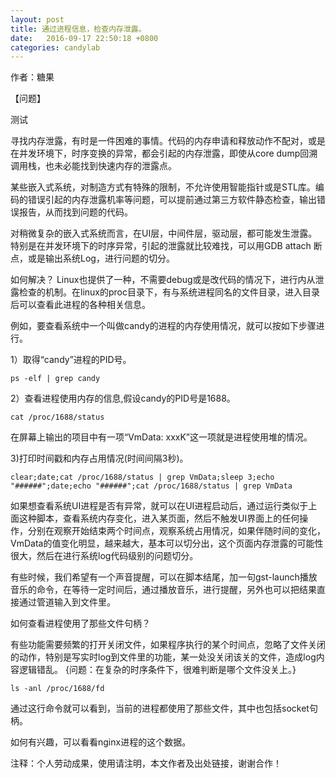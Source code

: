 ```yaml
---
layout: post
title: 通过进程信息，检查内存泄露。
date:   2016-09-17 22:50:18 +0800 
categories: candylab
---
```

作者：糖果

【问题】

测试

寻找内存泄露，有时是一件困难的事情。代码的内存申请和释放动作不配对，或是在并发环境下，时序变换的异常，都会引起的内存泄露，即使从core dump回溯调用栈，也未必能找到快速内存的泄露点。

某些嵌入式系统，对制造方式有特殊的限制，不允许使用智能指针或是STL库。编码的错误引起的内存泄露机率等问题，可以提前通过第三方软件静态检查，输出错误报告，从而找到问题的代码。

对稍微复杂的嵌入式系统而言，在UI层，中间件层，驱动层，都可能发生泄露。特别是在并发环境下的时序异常，引起的泄露就比较难找，可以用GDB attach 断点，或是输出系统Log，进行问题的切分。

如何解决？
Linux也提供了一种，不需要debug或是改代码的情况下，进行内从泄露检查的机制。在linux的proc目录下，有与系统进程同名的文件目录，进入目录后可以查看此进程的各种相关信息。

例如，要查看系统中一个叫做candy的进程的内存使用情况，就可以按如下步骤进行。

1）取得“candy”进程的PID号。


```
ps -elf | grep candy
```


2）查看进程使用内存的信息,假设candy的PID号是1688。


```
cat /proc/1688/status
```


在屏幕上输出的项目中有一项“VmData: xxxK”这一项就是进程使用堆的情况。

3)打印时间戳和内存占用情况(时间间隔3秒)。


```
clear;date;cat /proc/1688/status | grep VmData;sleep 3;echo "######";date;echo "######";cat /proc/1688/status | grep VmData
```


如果想查看系统UI进程是否有异常，就可以在UI进程启动后，通过运行类似于上面这种脚本，查看系统内存变化，进入某页面，然后不触发UI界面上的任何操作，分别在观察开始结束两个时间点，观察系统占用情况，如果伴随时间的变化，VmData的值变化明显，越来越大，基本可以切分出，这个页面内存泄露的可能性很大，然后在进行系统log代码级别的问题切分。

有些时候，我们希望有一个声音提醒，可以在脚本结尾，加一句gst-launch播放音乐的命令，在等待一定时间后，通过播放音乐，进行提醒，另外也可以把结果直接通过管道输入到文件里。




如何查看进程使用了那些文件句柄？

有些功能需要频繁的打开关闭文件，如果程序执行的某个时间点，忽略了文件关闭的动作，特别是写实时log到文件里的功能，某一处没关闭该关的文件，造成log内容逻辑错乱。
{问题：在复杂的时序条件下，很难判断是哪个文件没关上。}



```
ls -anl /proc/1688/fd
```



通过这行命令就可以看到，当前的进程都使用了那些文件，其中也包括socket句柄。

如何有兴趣，可以看看nginx进程的这个数据。


注释：个人劳动成果，使用请注明，本文作者及出处链接，谢谢合作！
